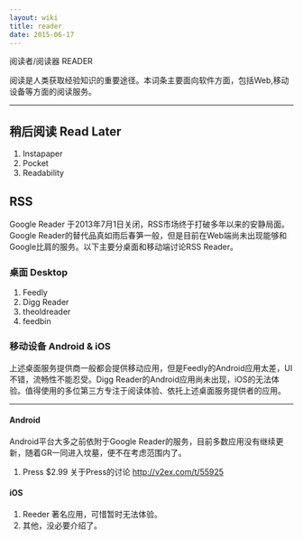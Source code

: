 ```yaml
---
layout: wiki
title: reader
date: 2015-06-17
---
```


阅读者/阅读器 READER

阅读是人类获取经验知识的重要途径。本词条主要面向软件方面，包括Web,移动设备等方面的阅读服务。

----

## 稍后阅读 Read Later
1. Instapaper
2. Pocket
3. Readability

## RSS
Google Reader 于2013年7月1日关闭，RSS市场终于打破多年以来的安静局面。Google Reader的替代品真如雨后春笋一般，但是目前在Web端尚未出现能够和Google比肩的服务。以下主要分桌面和移动端讨论RSS Reader。

### 桌面 Desktop
1. Feedly
2. Digg Reader
3. theoldreader
4. feedbin

### 移动设备 Android & iOS
上述桌面服务提供商一般都会提供移动应用，但是Feedly的Android应用太差，UI不错，流畅性不能忍受。Digg Reader的Android应用尚未出现，iOS的无法体验。值得使用的多位第三方专注于阅读体验、依托上述桌面服务提供者的应用。

----

#### Android
Android平台大多之前依附于Google Reader的服务，目前多数应用没有继续更新，随着GR一同进入坟墓，便不在考虑范围内了。

1. Press $2.99 关于Press的讨论 http://v2ex.com/t/55925

#### iOS
1. Reeder 著名应用，可惜暂时无法体验。
2. 其他，没必要介绍了。

